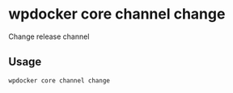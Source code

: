 # wpdocker core channel change

Change release channel

## Usage

```bash
wpdocker core channel change
```


